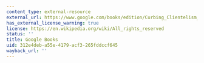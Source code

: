 ```yaml
---
content_type: external-resource
external_url: https://www.google.com/books/edition/Curbing_Clientelism_in_Argentina/coNxBAAAQBAJ?hl=en&gbpv=1
has_external_license_warning: true
license: https://en.wikipedia.org/wiki/All_rights_reserved
status: ''
title: Google Books
uid: 312e4deb-a55e-4179-acf3-265fddccf645
wayback_url: ''
---
```

